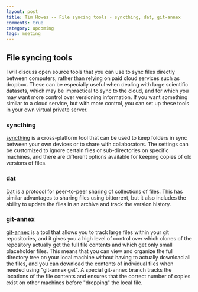 ```yaml
---
layout: post
title: Tim Howes -- File syncing tools - syncthing, dat, git-annex
comments: true
category: upcoming
tags: meeting
---
```


## File syncing tools

I will discuss open source tools that you can use to sync files directly between
computers, rather than relying on paid cloud services such as dropbox.  These
can be especially useful when dealing with large scientific datasets, which may
be impractical to sync to the cloud, and for which you may want more control over
versioning information.  If you want something similar to a cloud service, but
with more control, you can set up these tools in your own virtual private server.

### syncthing
[syncthing](https://syncthing.net) is a cross-platform tool that can be used to
keep folders in sync between your own devices or to share with collaborators.
The settings can be customized to ignore certain files or sub-directories on
specific machines, and there are different options available for keeping copies
of old versions of files.

### dat
[Dat](https://datproject.org) is a protocol for peer-to-peer sharing of collections of files.  This has
similar advantages to sharing files using bittorrent, but it also includes the
ability to update the files in an archive and track the version history.

### git-annex
[git-annex](https://git-annex.branchable.com) is a tool that allows you to track large files within your git
repositories, and it gives you a high level of control over which clones of the
repository actually get the full file contents and which get only small placeholder
files.  This means that you can view and organize the full directory tree on your
local machine without having to actually download all the files, and you can download
the contents of individual files when needed using "git-annex get".  A special
git-annex branch tracks the locations of the file contents and ensures that the
correct number of copies exist on other machines before "dropping" the local file.
